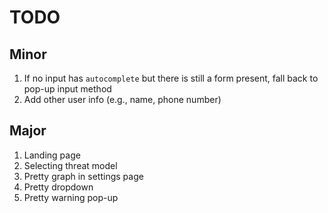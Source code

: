 # TODO

## Minor
1. If no input has `autocomplete` but there is still a form present, fall back
to pop-up input method
2. Add other user info (e.g., name, phone number)

## Major
1. Landing page
2. Selecting threat model
3. Pretty graph in settings page
4. Pretty dropdown
5. Pretty warning pop-up

